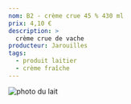 ```yaml
---
nom: B2 - crème crue 45 % 430 ml 
prix: 4,10 €
description: >
  crème crue de vache
producteur: Jarouilles
tags: 
  - produit laitier
  - crème fraîche
---
```


![photo du lait](./media/creme.jpg)